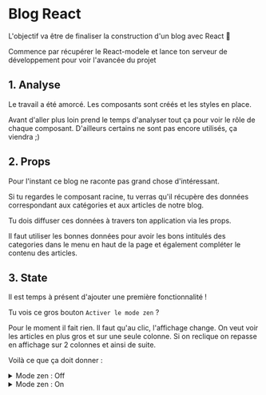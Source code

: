 # Blog React

L'objectif va être de finaliser la construction d'un blog avec React :tada:

Commence par récupérer le React-modele et lance ton serveur de développement pour voir l'avancée du projet

## 1. Analyse

Le travail a été amorcé. Les composants sont créés et les styles en place.

Avant d'aller plus loin prend le temps d'analyser tout ça pour voir le rôle de chaque composant. D'ailleurs certains ne sont pas encore utilisés, ça viendra ;)

## 2. Props

Pour l'instant ce blog ne raconte pas grand chose d'intéressant.

Si tu regardes le composant racine, tu verras qu'il récupère des données correspondant aux catégories et aux articles de notre blog.

Tu dois diffuser ces données à travers ton application via les props.

Il faut utiliser les bonnes données pour avoir les bons intitulés des categories dans le menu en haut de la page et également compléter le contenu des articles.

## 3. State

Il est temps à présent d'ajouter une première fonctionnalité !

Tu vois ce gros bouton `Activer le mode zen` ?

Pour le moment il fait rien. Il faut qu'au clic, l'affichage change. On veut voir les articles en plus gros et sur une seule colonne. Si on reclique on repasse en affichage sur 2 colonnes et ainsi de suite.

Voilà ce que ça doit donner :

<details>
  <summary>Mode zen : Off</summary>

![Off](./docs/off.png)

</details>

<details>
  <summary>Mode zen : On</summary>

![On](./docs/on.png)

</details>